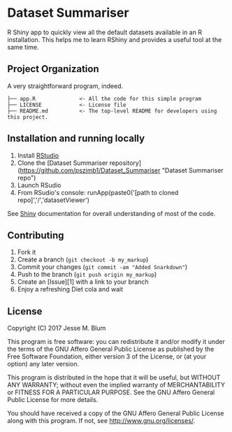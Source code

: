 Dataset Summariser
===========================================
R Shiny app to quickly view all the default datasets available in an R installation. 
This helps me to learn RShiny and provides a useful tool at the same time.

Project Organization
--------------------
A very straightforward program, indeed.

    ├── app.R              <- All the code for this simple program
    ├── LICENSE            <- License file
    ├── README.md          <- The top-level README for developers using this project.

Installation and running locally
------------
1. Install [RStudio](https://www.rstudio.com/products/rstudio/ "RStudio website")
2. Clone the [Dataset Summariser repository] (https://github.com/pszjmb1/Dataset_Summariser "Dataset Summariser repo")
3. Launch RSudio
4. From RSudio's console: runApp(paste0('[path to cloned repo]','/','datasetViewer')

See [Shiny](http://shiny.rstudio.com/tutorial/written-tutorial/lesson1 "Shiny tutorial website") documentation for overall understanding of most of the code.

Contributing
------------

1. Fork it
2. Create a branch (`git checkout -b my_markup`)
3. Commit your changes (`git commit -am "Added Snarkdown"`)
4. Push to the branch (`git push origin my_markup`)
5. Create an [Issue][1] with a link to your branch
6. Enjoy a refreshing Diet cola and wait

License
------------
Copyright (C) 2017 Jesse M. Blum

This program is free software: you can redistribute it and/or modify
it under the terms of the GNU Affero General Public License as
published by the Free Software Foundation, either version 3 of the
License, or (at your option) any later version.

This program is distributed in the hope that it will be useful,
but WITHOUT ANY WARRANTY; without even the implied warranty of
MERCHANTABILITY or FITNESS FOR A PARTICULAR PURPOSE.  See the
GNU Affero General Public License for more details.

You should have received a copy of the GNU Affero General Public License
along with this program.  If not, see <http://www.gnu.org/licenses/>.

